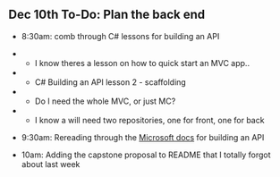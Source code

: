 ## Dec 10th To-Do: Plan the back end

- 8:30am: comb through C# lessons for building an API
- - I know theres a lesson on how to quick start an MVC app..
- - C# Building an API lesson 2 - scaffolding
- - Do I need the whole MVC, or just MC?
- - I know a will need two repositories, one for front, one for back

- 9:30am: Rereading through the [Microsoft docs](https://docs.microsoft.com/en-us/aspnet/web-api/overview/older-versions/build-restful-apis-with-aspnet-web-api) for building an API

- 10am: Adding the capstone proposal to README that I totally forgot about last week